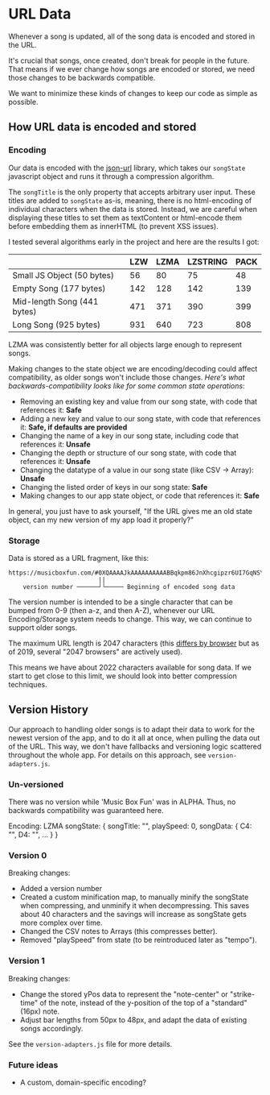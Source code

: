 # URL Data

Whenever a song is updated, all of the song data is encoded and stored in the URL.

It's crucial that songs, once created, don't break for people in the future. That means if we ever change how songs are encoded or stored, we need those changes to be backwards compatible.

We want to minimize these kinds of changes to keep our code as simple as possible.

## How URL data is encoded and stored

### Encoding
Our data is encoded with the [json-url](https://github.com/masotime/json-url) library, which takes our `songState` javascript object and runs it through a compression algorithm.

The `songTitle` is the only property that accepts arbitrary user input. These titles are added to `songState` as-is, meaning, there is no html-encoding of individual characters when the data is stored. Instead, we are careful when displaying these titles to set them as textContent or html-encode them before embedding them as innerHTML (to prevent XSS issues).

I tested several algorithms early in the project and here are the results I got:

|                             | LZW | LZMA | LZSTRING | PACK |
|-----------------------------|-----|------|----------|------|
| Small JS Object (50 bytes)  | 56  | 80   | 75       | 48   |
| Empty Song (177 bytes)      | 142 | 128  | 142      | 139  |
| Mid-length Song (441 bytes) | 471 | 371  | 390      | 399  |
| Long Song (925 bytes)       | 931 | 640  | 723      | 808  |

LZMA was consistently better for all objects large enough to represent songs.

Making changes to the state object we are encoding/decoding could affect compatibility, as older songs won't include those changes. *Here's what backwards-compatibility looks like for some common state operations*:

- Removing an existing key and value from our song state, with code that references it: **Safe**
- Adding a new key and value to our song state, with code that references it: **Safe, if defaults are provided**
- Changing the name of a key in our song state, including code that references it: **Unsafe**
- Changing the depth or structure of our song state, with code that references it: **Unsafe**
- Changing the datatype of a value in our song state (like CSV -> Array): **Unsafe**
- Changing the listed order of keys in our song state: **Safe**
- Making changes to our app state object, or code that references it: **Safe**

In general, you just have to ask yourself, "If the URL gives me an old state object, can my new version of my app load it properly?"

### Storage

Data is stored as a URL fragment, like this:
```
https://musicboxfun.com/#0XQAAAAJkAAAAAAAAAABBqkpm86JnXhcgipzr6UI7GqNSYF...
                         ||
    version number ──────┘└───── Beginning of encoded song data
```

The version number is intended to be a single character that can be bumped from 0-9 (then a-z, and then A-Z), whenever our URL Encoding/Storage system needs to change. This way, we can continue to support older songs.

The maximum URL length is 2047 characters (this [differs by browser](https://stackoverflow.com/a/11551718/1154642) but as of 2019, several "2047 browsers" are actively used).

This means we have about 2022 characters available for song data. If we start to get close to this limit, we should look into better compression techniques.

## Version History

Our approach to handling older songs is to adapt their data to work for the newest version of the app, and to do it all at once, when pulling the data out of the URL. This way, we don't have fallbacks and versioning logic scattered throughout the whole app. For details on this approach, see `version-adapters.js`.

### Un-versioned

There was no version while 'Music Box Fun' was in ALPHA. Thus, no backwards compatibility was guaranteed here.

Encoding: LZMA
songState: {
  songTitle: "",
  playSpeed: 0,
  songData: {
    C4: "",
    D4: "",
    ...
  }
}

### Version 0

Breaking changes:
- Added a version number
- Created a custom minification map, to manually minify the songState when compressing, and unminify it when decompressing. This saves about 40 characters and the savings will increase as songState gets more complex over time.
- Changed the CSV notes to Arrays (this compresses better).
- Removed "playSpeed" from state (to be reintroduced later as "tempo").

### Version 1

Breaking changes:
- Change the stored yPos data to represent the "note-center" or "strike-time" of the note, instead of the y-position of the top of a "standard" (16px) note.
- Adjust bar lengths from 50px to 48px, and adapt the data of existing songs accordingly.

See the `version-adapters.js` file for more details.

### Future ideas
- A custom, domain-specific encoding?
